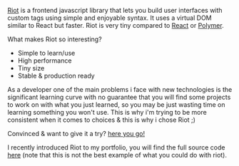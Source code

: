 <p>
    <a href="https://riot.js.org/" target="_blank">Riot</a> is a frontend javascript library that lets you build user interfaces with custom tags using simple and enjoyable syntax. It uses a virtual DOM similar to React but faster. <span class="bold-text">Riot</span> is very tiny compared to <a href="https://reactjs.org/" target="_blank">React</a> or <a href="https://www.polymer-project.org/" target="_blank">Polymer</a>.
</p>
<p class="mgt-10">
    What makes Riot so interesting?
</p>
<ul class="disc-list mgt-10">
    <li class="bold-text">Simple to learn/use</li>
    <li class="bold-text">High performance</li>
    <li class="bold-text">Tiny size</li>
    <li class="bold-text">Stable & production ready</li>
</ul>
<p class="mgt-10">
    As a developer one of the main problems i face with new technologies is the significant learning curve with no guarantee that you will find some projects to work on with what you just learned, so you may be just wasting time on learning something you won't use.
    This is why i'm trying to be more consistent when it comes to choices & this is why i chose Riot ;)
</p>
<p class="mgt-10">
    Convinced & want to give it a try? <a href="https://riot.js.org/examples/live-editor" target="_blank">here you go!</a>
</p>
<p class="mgt-10">
    I recently introduced Riot to my portfolio, you will find the full source code <a href="https://github.com/AXeL-dev/riotjs-portfolio" target="_blank">here</a> (note that this is not the best example of what you could do with riot).
</p>